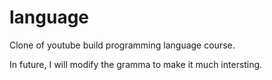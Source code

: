 # language
Clone of youtube build programming language course.

In future, I will modify the gramma to make it much intersting.

